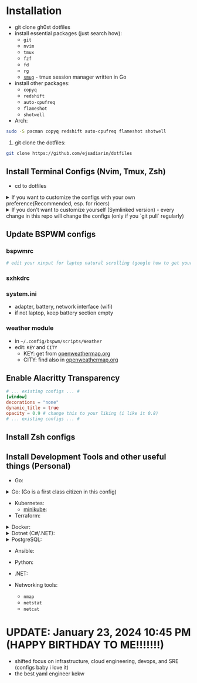 # Installation
- git clone gh0st dotfiles
- install essential packages (just search how):
  - `git`
  - `nvim`
  - `tmux`
  - `fzf`
  - `fd`
  - `rg`
  - [`smug`](https://github.com/ivaaaan/smug) - tmux session manager written in Go
- install other packages:
  - `copyq`
  - `redshift`
  - `auto-cpufreq`
  - `flameshot`
  - `shotwell`
- Arch:
```bash
sudo -S pacman copyq redshift auto-cpufreq flameshot shotwell
```

1. git clone the dotfiles:
```bash
git clone https://github.com/ejsadiarin/dotfiles
```

<!-- TODO: make this into a script -->
## Install Terminal Configs (Nvim, Tmux, Zsh)
- cd to dotfiles
<details>
  <summary>If you want to customize the configs with your own preference(Recommended, esp. for ricers)</summary>

  - copy to your `~/.config/nvim`
    ```bash
    cp -r ~/dotfiles/nvim ~/.config/nvim
    # remove .git so you can add it to your own repo
    rm -rf ~/.config/nvim/.git
  - open nvim to install plugins
    ```bash
    nvim
    ```
</details>

<details>
  <summary>If you don't want to customize yourself (Symlinked version) - every change in this repo will change the
    configs (only if you `git pull` regularly)</summary>

  - create a symlink to `~/.config/nvim`
    ```bash
    ln -s ~/dotfiles/nvim ~/.config/nvim
    ```
  - open nvim to install plugins
    ```bash
    nvim
    ```
  - create 2 symlinks for:
    - `~/.tmux/`
    - `~/.tmux.conf`
    ```bash
    cd dotfiles
    ln -s ~/dotfiles/tmux ~/.tmux
    ln -s ~/dotfiles/tmux/.tmux.conf ~/.tmux.conf
    ```
  - open tmux
    ```bash
    tmux
    ```
  - git clone tpm
    ```bash
    git clone https://github.com/tmux-plugins/tpm ~/.tmux/plugins/tpm
    ```
  - source tmux.conf in home directory
    ```bash
    cd
    tmux source .tmux.conf
    ```
  - go to .tmux.conf 
    ```bash
    nvim ~/.tmux.conf
    ```
  - install plugins with `prefix + I`
    - by default, prefix is `ctrl + b`
    - in my configs prefix is: `alt + space`

  ## Symlink everything
  ```bash
  chmod +x ~/dotfiles/symlink-install
  ~/dotfiles/symlink-install
  ```
</details>

## Update BSPWM configs
### bspwmrc
```bash
# edit your xinput for laptop natural scrolling (google how to get your device id)
```
### sxhkdrc
### system.ini
- adapter, battery, network interface (wifi)
- if not laptop, keep battery section empty
### weather module
- in `~/.config/bspwm/scripts/Weather`
- edit: `KEY` and `CITY`
  - KEY: get from [openweathermap.org](https://openweathermap.org/)
  - CITY: find also in [openweathermap.org](https://openweathermap.org/)

## Enable Alacritty Transparency
```toml
# ... existing configs ... #
[window]
decorations = "none"
dynamic_title = true
opacity = 0.9 # change this to your liking (i like it 0.8)
# ... existing configs ... #
```

## Install Zsh configs

## Install Development Tools and other useful things (Personal)

- Go:
<details>
<summary>Go: (Go is a first class citizen in this config)</summary>
-https://docs.docker.com/engine/install/linux-postinstall/

  ```bash
  sudo pacman -S docker docker-compose
  paru -S docker-desktop
  ```
  - create the `docker` group (IF NECESSARY):
  ```
  sudo groupadd docker
  ```

  - add to user to docker group
  ```bash
  # check user
  echo $USER
  sudo usermod -aG docker $USER
  # log out and log back in to save (can also reboot if necessary)
  # check if docker is in groups:
  groups
  ```

  - start/enable docker.service
  ```bash
  sudo systemctl enable docker.service
  ```

- check docker commands by running `docker --help` or `docker-compose --help` or `man docker`
  some useful commands:
  ```
  docker ps
  docker-compose ps
  ```
</details>

- Kubernetes:
  - [minikube](https://minikube.sigs.k8s.io/docs/start/):
- Terraform:
<details>
<summary>Docker:</summary>

- source: https://docs.docker.com/engine/install/linux-postinstall/

  ```bash
  sudo pacman -S docker docker-compose
  paru -S docker-desktop
  ```
  - create the `docker` group (IF NECESSARY):
  ```bash
  sudo groupadd docker
  ```
  - add to user to docker group
  ```bash
  # check user
  echo $USER
  sudo usermod -aG docker $USER
  # log out and log back in to save (can also reboot if necessary)
  # check if docker is in groups:
  groups
  ```
  - start/enable docker.service
  ```bash
  sudo systemctl enable docker.service
  ```
- check docker commands by running `docker --help` or `docker-compose --help` or `man docker`
  some useful commands:
  ```bash
  docker ps
  docker-compose ps
  ```
  - login to docker
  ```bash
  docker login -u <username>
  ```
</details>

<details>
<summary>Dotnet (C#/.NET):</summary>

- Install .NET Packages
  ```
  sudo pacman -S dotnet-runtime dotnet-sdk aspnet-runtime
  ```

- Install EF Core globally
  ```bash
  dotnet tool install --global dotnet-ef
  ```
- if in Linux, add /.dotnet/tools to PATH in ~/.bashrc or ~/.zshrc or any shell resource configs
  ```bash
  export PATH="$PATH:$HOME/.dotnet/tools"
  ```
- Verify install of dotnet-ef
  ```bash
  dotnet ef
  ```
---------------------------------------------------------------
</details>
<details>
<summary>PostgreSQL:</summary>

- Install PostgreSQL
- PostgreSQL (details: https://wiki.archlinux.org/title/PostgreSQL):
  ```bash
  sudo -S pacman postgresql
  ```
  - run postgres user:
  ```bash
  sudo -iu postgres
  ```
  - Initialize database cluster for PostgreSQL to function correctly:
  ```bash
  initdb --locale=C.UTF-8 --encoding=UTF8 -D /var/lib/postgres/data --data-checksums
  ```
  - Start and Enable the `postgresql.service` via systemctl:
  ```bash
  systemctl start postgresql.service
  systemctl enable postgresql.service
  ```

  - Create a database and Access the database shell
    - Become the postgres user.
    - Then add a new database role / user (optional, postgres user by default):
    ```bash
    [postgres]$ createuser --interactive
    ```
    - Then create a database:
    ```bash
    createdb myDatabaseName
    ```
    - If did not work: add `-U postgres` to the previous command
    - Access the database shell:
    ```bash
    psql -d myDatabaseName
    ```
    - Some helpful commands (inside postgres shell):
    Get help:
    ```bash
    => \help

    # List all databases:

    => \l

    # Connect to a particular database:

    => \c database

    # List all users and their permission levels:

    => \du

    # Show summary information about all tables in the current database:

    => \dt

    # Exit/quit the psql shell:

    => \q

    # or press Ctrl+d.

    # There are of course many more meta-commands, but these should help you get started. To see all meta-commands run:

    => \?
    ```
  - MORE INFO ON THE ARCH WIKI: https://wiki.archlinux.org/title/PostgreSQL
---------------------------------------------------------------
</details>

- Ansible:

- Python:

- .NET:

- Networking tools:
  - `nmap`
  - `netstat`
  - `netcat`


# UPDATE: January 23, 2024 10:45 PM (HAPPY BIRTHDAY TO ME!!!!!!!)
- shifted focus on infrastructure, cloud engineering, devops, and SRE (configs baby i love it)
- the best yaml engineer kekw

